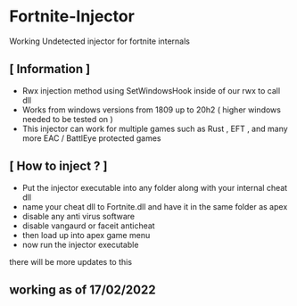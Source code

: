 # Fortnite-Injector
Working Undetected injector for fortnite internals


## [ Information ]

- Rwx injection method using SetWindowsHook inside of our rwx to call dll
- Works from windows versions from 1809 up to 20h2 ( higher windows needed to be tested on )
- This injector can work for multiple games such as Rust , EFT , and many more EAC / BattlEye protected games 


## [ How to inject ? ]
- Put the injector executable into any folder along with your internal cheat dll
- name your cheat dll to Fortnite.dll and have it in the same folder as apex 
- disable any anti virus software 
- disable vangaurd or faceit anticheat 
- then load up into apex game menu
- now run the injector executable



there will be more updates to this 


 ## working as of 17/02/2022
